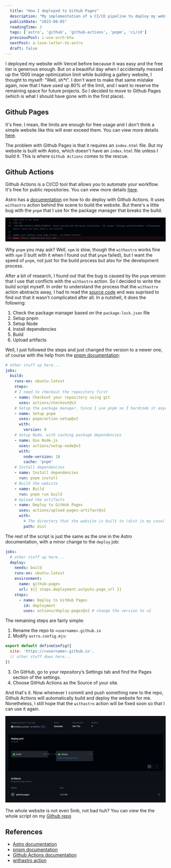 ```yaml
---
  title: "How I deployed to Github Pages"
  description: "My implementation of a CI/CD pipeline to deploy my website"
  publishDate: "2023-08-05"
  readingTime: 3
  tags: ['astro', 'github', 'github-actions', 'pnpm', 'ci/cd']
  previousPost: i-use-arch-btw
  nextPost: a-love-letter-to-astro
  draft: false
---
```


I deployed my website with Vercel before because it was easy and the free tier is generous enough. But on a beautiful day when I accidentally messed up the 1000 image optimization limit while building a gallery website, I thought to myself: "Well, sh*t". I don't want to make that same mistake again, now that I have used up 80% of the limit, and I want to reserve the remaining space for future projects. So I decided to move to Github Pages (which is what I should have gone with in the first place).

## Github Pages

It's free. I mean, the limits are enough for free usage and I don't think a simple website like this will ever exceed them. You can view more details [here](https://docs.github.com/en/pages/getting-started-with-github-pages/about-github-pages#limits-on-use-of-github-pages).

The problem with Github Pages is that it requires an `index.html` file. But my website is built with Astro, which doesn't have an `index.html` file unless I build it. This is where `Github Actions` comes to the rescue.

## Github Actions

Github Actions is a CI/CD tool that allows you to automate your workflow. It's free for public repositories. You can view more details [here](https://docs.github.com/en/actions/learn-github-actions/introduction-to-github-actions).

Astro has a [documentation](https://docs.astro.build/en/guides/deploy/github/) on how to do deploy with Github Actions. It uses `withastro` action behind the scene to build the website. But there's a little bug with the `pnpm` that I use for the package manager that breaks the build.

![pnpm bug](../../assets/pnpm-error.png)

Why `pnpm` you may ask? Well, `npm` is slow, though the `withastro` works fine with `npm` (I built with it when I found out that `pnpm` failed), but I want the speed of `pnpm`, not just for the build process but also for the development process.

After a bit of research, I found out that the bug is caused by the `pnpm` version that I use that conflicts with the `withastro` action. So I decided to write the build script myself. In order to understand the process that the `withastro` action abstracts away, I had to read the [source code](https://github.com/withastro/action/blob/main/action.yml) and was suprised to find out that it wasn't complicated after all. In a nutshell, it does the following:

1. Check the package manager based on the `package-lock.json` file
2. Setup pnpm
3. Setup Node
4. Install dependencies
5. Build
6. Upload artifacts

Well, I just followed the steps and just changed the version to a newer one, of course with the help from the [pnpm documentation](https://pnpm.io/continuous-integration#github-actions):

```yaml
# other stuff up here...
jobs:
  build:
    runs-on: ubuntu-latest
    steps:
    # I need to checkout the repository first
    - name: Checkout your repository using git
      uses: actions/checkout@v3
    # Setup the package manager. Since I use pnpm so I hardcode it anyway
    - name: Setup pnpm
      uses: pnpm/action-setup@v2
      with:
        version: 8
    # Setup Node, with caching package dependencies
    - name: Use Node.js
      uses: actions/setup-node@v3
      with:
        node-version: 18
        cache: 'pnpm'
    # Install dependencies
    - name: Install dependencies
      run: pnpm install
    # Build the website
    - name: Build
      run: pnpm run build
    # Upload the artifacts
    - name: Deploy to GitHub Pages
      uses: actions/upload-pages-artifact@v2
      with:
        # The directory that the website is built to (dist in my case)
        path: dist 
```

The rest of the script is just the same as the one in the Astro documentation, with a minor change to the `deploy` job:

``` yaml
jobs:
  # other stuff up here...
  deploy:
    needs: build
    runs-on: ubuntu-latest
    environment:
      name: github-pages
      url: ${{ steps.deployment.outputs.page_url }}
    steps:
      - name: Deploy to GitHub Pages
        id: deployment
        uses: actions/deploy-pages@v2 # change the version to v2
```

The remaining steps are fairly simple:

1. Rename the repo to `<username>.github.io`
2. Modify `astro.config.mjs`:

```js
export default defineConfig({
  site: 'https://<username>.github.io',
  // other stuff down here...
})
```

3. On GitHub, go to your repository’s Settings tab and find the Pages section of the settings.
4. Choose GitHub Actions as the Source of your site.

And that's it. Now whenever I commit and push something new to the repo, Github Actions will automatically build and deploy the website for me. Nonetheless, I still hope that the `withastro` action will be fixed soon so that I can use it again.

![build success](../../assets/build-success.png)

The whole website is not even 5mb, not bad huh? You can view the the whole script on my [Github repo](https://github.com/nhthieu/nhthieu.github.io/blob/main/.github/workflows/deploy.yml)

## References

- [Astro documentation](https://docs.astro.build/en/guides/deploy/github/)
- [pnpm documentation](https://pnpm.io/continuous-integration#github-actions)
- [Github Actions documentation](https://docs.github.com/en/actions/learn-github-actions/introduction-to-github-actions)
- [withastro action](https://github.com/withastro/action/blob/main/action.yml)
